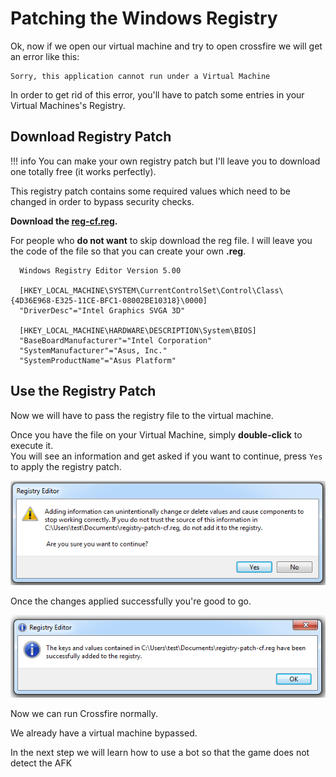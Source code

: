 # Patching the Windows Registry

Ok, now if we open our virtual machine and try to open crossfire we will get an error like this:

```
Sorry, this application cannot run under a Virtual Machine
```

In order to get rid of this error, you'll have to patch some entries in your Virtual Machines's Registry.

## Download Registry Patch

!!! info
You can make your own registry patch but I'll leave you to download one totally free (it works perfectly).

This registry patch contains some required values which need to be changed in order to bypass security checks.

**Download the <a href="https://github.com/aircheats/vmware-cf-guide/raw/main/docs/vmware/reg-cf.reg" target="_blank">reg-cf.reg</a>.**

For people who **do not want** to skip download the reg file. I will leave you the code of the file so that you can create your own **.reg**.

```
  Windows Registry Editor Version 5.00

  [HKEY_LOCAL_MACHINE\SYSTEM\CurrentControlSet\Control\Class\{4D36E968-E325-11CE-BFC1-08002BE10318}\0000]
  "DriverDesc"="Intel Graphics SVGA 3D"

  [HKEY_LOCAL_MACHINE\HARDWARE\DESCRIPTION\System\BIOS]
  "BaseBoardManufacturer"="Intel Corporation"
  "SystemManufacturer"="Asus, Inc."
  "SystemProductName"="Asus Platform"
```

## Use the Registry Patch

Now we will have to pass the registry file to the virtual machine.

Once you have the file on your Virtual Machine, simply **double-click** to execute it.  
You will see an information and get asked if you want to continue, press `Yes` to apply the registry patch.

![](../../img/bypass-vm/4.png)

Once the changes applied successfully you're good to go.

![](../../img/bypass-vm/5.png)

Now we can run Crossfire normally.

We already have a virtual machine bypassed.

In the next step we will learn how to use a bot so that the game does not detect the AFK
